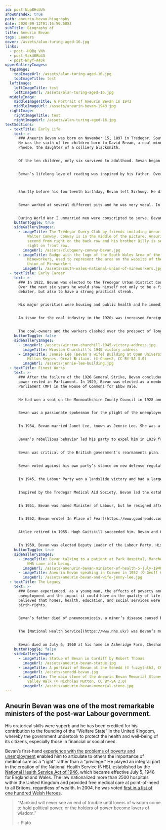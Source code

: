 ```yaml
---
id: post-NLp8HsbUh
showOnIndex: true
path: aneurin-bevan-biography
date: 2020-09-12T01:16:59.508Z
subTitle: Biography of
title: Aneurin Bevan
tags: Leaders
cover: /assets/alan-turing-aged-16.jpg
links:
  - post--HQRq_VNh
  - post-9ak40Rb4G
  - post-Nhyf-A4Dk
upperGalleryImages:
  topImage:
    topImageUrl: /assets/alan-turing-aged-16.jpg
    topImageTitle: test
  leftImage:
    leftImageTitle: test
    leftImageUrl: /assets/alan-turing-aged-16.jpg
  middleImage:
    middleImageTitle: A Portrait of Aneurin Bevan in 1943
    middleImageUrl: /assets/aneurin-bevan-1943.jpg
  rightImage:
    rightImageTitle: test
    rightImageUrl: /assets/alan-turing-aged-16.jpg
textSections:
  - textTitle: Early Life
    text: >-
      ### Aneurin Bevan was born on November 15, 1897 in Tredegar, South Wales.
      He was the sixth of ten children born to David Bevan, a coal miner, and
      Phoebe, the daughter of a colliery blacksmith.


      Of the ten children, only six survived to adulthood. Bevan began his education at Sirhowy Elementary School. He had an intense stammer. William Orchard, his headmaster, was a ruthless task master who inflicted verbal and physical abuse on his students. On one occasion Bevan fought back after being physically assaulted by Orchard.  Orchard retaliated by keeping Bevan in a lower class for a year. This did not deter Bevan. He joined the Sirhowy Bridge lending library. Later, he secured a job as a butcher’s boy. He used his earnings to buy boys’ books. Jack London, an American socialist, was one of his favorite writers.


      Bevan’s lifelong love of reading was inspired by his father. Over the years Bevan would come to believe that “what the self-educated learn, they hold and what they hold is an illumination of their own experience.”



      Shortly before his fourteenth birthday, Bevan left Sirhowy. He did not try for secondary school.  He sought work in the mines. He worked on the Ty-tryst Colliery. While working there, he also took advantage of the Tredegar Workmen’s Institute Library.


      Bevan worked at several different pits and he was very vocal. In 1916, at the age of nineteen, Bevan was appointed head of his Miner’s Lodge.  He believed in collective strength and worked to create the Tredegar Combine Lodge, which amalgamated twelve pits around the town. 


      During World War I unmarried men were conscripted to serve. Bevan was served with papers, but he was rejected when he produced a medical certificate confirming that he had nystagmus, a disease of the eyes.  In 1919, the Tredegar’s Labour Party was formed and Bevan joined. He ran and lost in the West Ward Council elections of April 1919. Later, he sat for an examination for the [South Wales Miners’ Federation (SWMF)](https://en.wikipedia.org/wiki/South_Wales_Miners'_Federation) scholarships and passed. He was sent to Central Labour College in Earl’s Court in West London. For two years, he studied economics, politics, and history.
    buttonToggle: true
    sideGalleryImages:
      - imageTitle: The Tredegar Query Club by friends including Aneurin Bevan and
          Walter Conway. Conway is in the middle of the picture. Aneurin is
          second from right on the back row and his brother Billy is second
          right on front row.
        imageUrl: /assets/clubquery-conway-bevan.jpg
      - imageTitle: Badge with the logo of the South Wales Area of the National Union of
          Mineworkers, used to represent the area on the website of the National
          Union of Mineworkers
        imageUrl: /assets/south-wales-national-union-of-mineworkers.jpg
  - textTitle: Early Career
    text: >-
      ### In 1922, Bevan was elected to the Tredegar Urban District Council.
      Over the next six years he would show himself not only to be a fiery
      debater, but also to have a strong practical streak.


      His major priorities were housing and public health and he immediately became a member of the Health and Housing Committee. 


      An issue for the coal industry in the 1920s was increased foreign competition. It was Bevan’s opinion that [Chancellor of the Exchequer Winston Churchill](/winston-churchill-biography) made some questionable decisions. Among them was the decision to adopt the gold standard at the prewar parity. Savers were protected, but the rate chosen affected exports and needed high interest rates to support it.


      The coal-owners and the workers clashed over the prospect of longer hours and lower wages. The [Trades Union Congress](https://en.wikipedia.org/wiki/Trades_Union_Congress) (TUC) announced a General Strike on May 1, 1926. The strike lasted seven months. Bevan became chair of the Council of Action and was largely responsible for organizing the distribution of food. Negotiations failed between the coal owners and the miners. District agreements in each area were made, rather than any form of collective agreement.
    buttonToggle: false
    sideGalleryImages:
      - imageUrl: /assets/winston-churchill-1945-victory-address.jpg
        imageTitle: Winston Churchill's 1945 victory address
      - imageTitle: Jennie Lee (Bevan's wife) Building at Open University Campus in
          Milton Keynes, Great Britain. (© Chmee2, CC BY-SA 3.0)
        imageUrl: /assets/jennie-lee-building.jpg
  - textTitle: Finest Works
    text: >-
      ### After the failure of the 1926 General Strike, Bevan concluded that
      power rested in Parliament. In 1929, Bevan was elected as a member of
      Parliament (MP) in the House of Commons for Ebbw Vale.


      He had won a seat on the Monmouthshire County Council in 1928 and faced a dual responsibility. He decided not to resign his position on the Council. He retained it until he was unseated in 1931. Later, he was re-elected in 1932. He chose not to run in the 1934 election. Bevan missed numerous Council meetings because of his commitments in Parliament. However, he gained some insight into the chronic underfunding of local government and its inadequacy in dealing with the issue of health.


      Bevan was a passionate spokesman for the plight of the unemployed. He believed there were inequities in the methods in which the unemployment insurance was administered. He was a staunch critic of anyone he felt opposed the working man and woman, including members of his own party. 


      In 1934, Bevan married Janet Lee, known as Jennie Lee. She was a Scottish politician and a Labour member of Parliament. She served in a by-election from 1929-1931 and from 1945-1970. During the late thirties and early forties, Bevan succeeded in having himself ‘misunderstood,’ ‘maligned,’ or ‘mistrusted.’ In 1936, he joined the board of the new socialist newspaper, Tribune. He was a Socialist and believed in working class unity. However, many of his articles appeared to some that he was sympathetic toward Communism.


      Bevan’s rebellious behavior led his party to expel him in 1939 from March to November. He appealed and was readmitted in December 1939.


      Bevan was critical of the British government’s rearmaments plan. He was particularly critical of Winston Churchill’s government’s foreign policy and at one point made a motion to censure him. Churchill had public support and Bevan’s vitriolic attacks on him angered Churchill’s supporters to a point that parcels filled with excrement were often sent to his home.


      Bevan voted against his own party’s stance on new defense regulations. This did not go over well with party officials and he was cautioned about voting against his own party.


      In 1945, the Labour Party won a landslide victory and had a large enough majority to present some far-reaching social reforms dubbed the “Welfare State.” [Clement Attlee](/clement-attlee-biography) was elected Prime Minister. Bevan was appointed Minister of Health. His charge was to institute a new and comprehensive national health service. 


      Inspired by the Tredegar Medical Aid Society, Bevan led the establishment of the National Health Service. The National [Health Service Act of 1946](https://en.wikipedia.org/wiki/National_Health_Service_Act_1946) was passed and became effective July 5, 1948. This law nationalized more than 2500 hospitals within the United Kingdom.


      In 1951, Bevan was named Minister of Labour, but he resigned after two months when the Attlee government proposed the introduction of prescription charges for dental and vision and decided to transfer funds from the National Insurance Fund to pay for rearmaments.


      In 1952, Bevan wrote[ In Place of Fear](https://www.goodreads.com/book/show/2042463.In_Place_of_Fear). The book sold well, but the reviews were less favorable. The Times Literary Supplement termed the book a ‘dithyramb’. Yet, some biographers consider it a classic socialist tract.


      Attlee retired in 1955. Hugh Gaitskill succeeded him. Bevan and Gaitskill had often disagreed, but Gaitskill appointed Bevan as Shadow Colonial Secretary. Bevan was critical of this post. He believed Britain should treat people around the world as equals, not subordinates. In 1956 he was appointed Shadow Foreign Secretary. In this post he was critical of the Egyptian President Colonel Gamal Abdel Nasser Hussein’s seizure of the Suez Canal.


      In 1959, Bevan was elected Deputy Leader of the Labour Party. His tenure was short-lived as he developed stomach cancer and died.
    buttonToggle: true
    sideGalleryImages:
      - imageTitle: Bevan talking to a patient at Park Hospital, Manchester, the day the
          NHS came into being.
        imageUrl: /assets/anenurin-bevan-minister-of-health-5-july-1948.jpg
      - imageTitle: Aneurin Bevan speaking in Corwen in 1952 (© Geoff Charles, CC0)
        imageUrl: /assets/aneurin-bevan-and-wife-jenny-lee.jpg
  - textTitle: The Legacy
    text: >-
      ### Bevan experienced, as a young man, the effects of poverty and
      unemployment and the impact it could have on the quality of life. He
      believed that homes, health, education, and social services were
      birth-rights.


      Bevan’s father died of pneumoconiosis, a miner’s disease caused by the lungs’ inhalation of dust. It is possible that Bevan had some experience with the 1918 Spanish Flu. Miners, particularly those in the pits, were among the hardest hit.


      The [National Health Service](https://www.nhs.uk/) was Bevan’s most important contribution to the United Kingdom. The agency is reputed to be more popular than the monarch, the BBC, and the military. Currently, in 2020, the world is experiencing another pandemic and the services of the NHS have been a godsend.


      Bevan died on July 6, 1960 at his home in Asheridge Farm, Chesham, Buckinghamshire. His remains were cremated at [Gwent Crematorium in Croesyceiliog](http://www.gwentcrematorium.org.uk/) in a private family ceremony.
    buttonToggle: false
    sideGalleryImages:
      - imageTitle: Statue of Bevan in Cardiff by Robert Thomas
        imageUrl: /assets/aneurin-bevan-statue.jpg
      - imageTitle: A portrait of Bevan at the Senedd (© fuzzytnth3, CC BY-SA 2.0)
        imageUrl: /assets/senedd-bevan.jpg
      - imageTitle: The main stone of the Aneurin Bevan Memorial Stones at the Sirhowy
          Valley Walk (© Nicholas Mutton, CC BY-SA 2.0)
        imageUrl: /assets/aneurin-bevan-memorial-stone.jpg
---
```

## Aneurin Bevan was one of the most remarkable ministers of the post-war Labour government.

His oratorical skills were superb and he has been credited for his contribution to the founding of the “Welfare State” in the United Kingdom, whereby the government undertook to protect the health and well-being of its citizens, especially those in financial or social need. 

Bevan’s first-hand [experience with the problems of poverty and unemployment](#1) enabled him to articulate to others the importance of medical care as a “right” rather than a “privilege.” He played an integral part in the creation of the National Health Service (NHS), established by the [National Health Service Act of 1946](#3), which became effective July 5, 1948 for England and Wales. The law nationalized more than 2500 hospitals within the United Kingdom and provided free medical care at point-of-need to all Britons, regardless of wealth. In 2004, he was voted [first in a list of one hundred Welsh Heroes](#4).



> “Mankind will never see an end of trouble until lovers of wisdom come to hold political power, or the holders of power become lovers of wisdom.”
>
> \- Plato